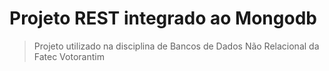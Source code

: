# Projeto REST integrado ao Mongodb
> Projeto utilizado na disciplina de Bancos de Dados Não Relacional da Fatec Votorantim
